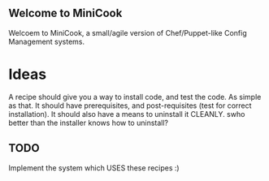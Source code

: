 
Welcome to MiniCook
-------------------

Welcoem to MiniCook, a small/agile version of Chef/Puppet-like Config Management systems.


Ideas
=====

A recipe should give you a way to install code, and test the code.
As simple as that. It should have prerequisites, and post-requisites (test for correct installation).
It should also have a means to uninstall it CLEANLY. swho better than the installer knows how to uninstall?

TODO
----

Implement the system which USES these recipes :)

